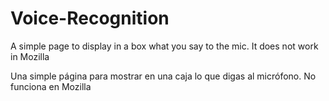 # Voice-Recognition

A simple page to display in a box what you say to the mic. It does not work in Mozilla

Una simple página para mostrar en una caja lo que digas al micrófono. No funciona en Mozilla
